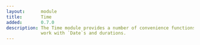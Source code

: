```yaml
---
layout:      module
title:       Time
added:       0.7.0
description: The Time module provides a number of convenience functions to
             work with `Date`s and durations.
---
```

